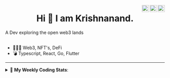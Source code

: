 <a href="https://twitter.com/incrypto32" target="_blank" rel="nofollow"><img align="right" alt="Pratik's Twitter" width="22px" src="https://cdn.jsdelivr.net/npm/simple-icons@v3/icons/twitter.svg" /></a><a href="https://www.linkedin.com/in/incrypto32" target="_blank" rel="nofollow"><img align="right" alt="Pratik's Linkdein" width="22px" src="https://cdn.jsdelivr.net/npm/simple-icons@v3/icons/linkedin.svg" /></a><a href="https://www.instagram.com/incrypto32" target="_blank" rel="nofollow"><img align="right" alt="Insta" width="22px" src="https://cdn.jsdelivr.net/npm/simple-icons@v3/icons/instagram.svg" /></a>

<center><h1> Hi 👋 I am Krishnanand. </h1></center>
A Dev exploring the open web3 lands

 <br /> 
 <br /> 

 
- 👨🏽‍💻  Web3, NFT's, DeFi
- 💣  Typescript, React, Go, Flutter
<!-- - 🌐 Visit my [porfolio website](https://incrypt32.github.io/) for complete background and contact. -->


---


<details> 
 <summary>🤖 <b>My Weekly Coding Stats</b>: </summary>
<br>

<!--START_SECTION:waka-->

```text
Rust         3 hrs 15 mins   ███████████████░░░░░░░░░░   59.85 %
TypeScript   41 mins         ███▒░░░░░░░░░░░░░░░░░░░░░   12.69 %
GraphQL      35 mins         ██▓░░░░░░░░░░░░░░░░░░░░░░   10.90 %
JSON         20 mins         █▓░░░░░░░░░░░░░░░░░░░░░░░   06.18 %
Bash         10 mins         ▓░░░░░░░░░░░░░░░░░░░░░░░░   03.24 %
YAML         9 mins          ▓░░░░░░░░░░░░░░░░░░░░░░░░   02.90 %
```

<!--END_SECTION:waka-->

</details>


